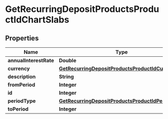 

# GetRecurringDepositProductsProductIdChartSlabs


## Properties

| Name | Type | Description | Notes |
|------------ | ------------- | ------------- | -------------|
|**annualInterestRate** | **Double** |  |  [optional] |
|**currency** | [**GetRecurringDepositProductsProductIdCurrency**](GetRecurringDepositProductsProductIdCurrency.md) |  |  [optional] |
|**description** | **String** |  |  [optional] |
|**fromPeriod** | **Integer** |  |  [optional] |
|**id** | **Integer** |  |  [optional] |
|**periodType** | [**GetRecurringDepositProductsProductIdPeriodType**](GetRecurringDepositProductsProductIdPeriodType.md) |  |  [optional] |
|**toPeriod** | **Integer** |  |  [optional] |




